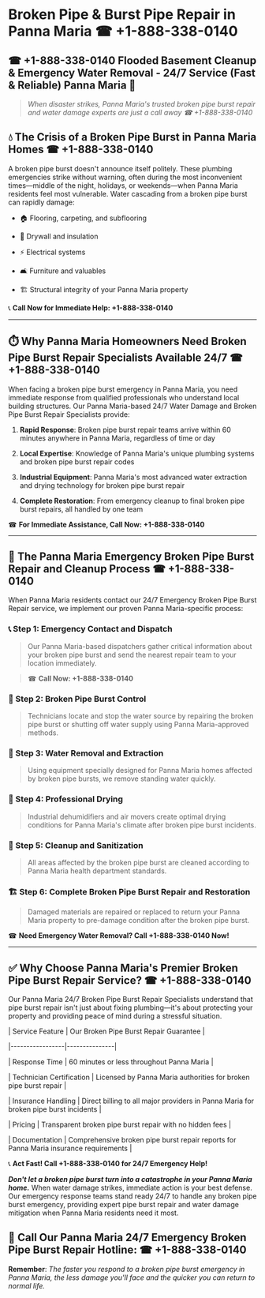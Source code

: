 # Broken Pipe & Burst Pipe Repair in Panna Maria ☎ +1-888-338-0140  
## ☎ +1-888-338-0140 Flooded Basement Cleanup & Emergency Water Removal - 24/7 Service (Fast & Reliable) Panna Maria 🚨  

> *When disaster strikes, Panna Maria's trusted broken pipe burst repair and water damage experts are just a call away ☎ +1-888-338-0140*  

## 💧 The Crisis of a Broken Pipe Burst in Panna Maria Homes ☎ +1-888-338-0140  

A broken pipe burst doesn't announce itself politely. These plumbing emergencies strike without warning, often during the most inconvenient times—middle of the night, holidays, or weekends—when Panna Maria residents feel most vulnerable. Water cascading from a broken pipe burst can rapidly damage:  

* 🏠 Flooring, carpeting, and subflooring  
* 🧱 Drywall and insulation  
* ⚡ Electrical systems  
* 🛋️ Furniture and valuables  
* 🏗️ Structural integrity of your Panna Maria property  

📞 **Call Now for Immediate Help: +1-888-338-0140**  

---  

## ⏱️ Why Panna Maria Homeowners Need Broken Pipe Burst Repair Specialists Available 24/7 ☎ +1-888-338-0140  

When facing a broken pipe burst emergency in Panna Maria, you need immediate response from qualified professionals who understand local building structures. Our Panna Maria-based 24/7 Water Damage and Broken Pipe Burst Repair Specialists provide:  

1. **Rapid Response**: Broken pipe burst repair teams arrive within 60 minutes anywhere in Panna Maria, regardless of time or day  
2. **Local Expertise**: Knowledge of Panna Maria's unique plumbing systems and broken pipe burst repair codes  
3. **Industrial Equipment**: Panna Maria's most advanced water extraction and drying technology for broken pipe burst repair  
4. **Complete Restoration**: From emergency cleanup to final broken pipe burst repairs, all handled by one team  

☎ **For Immediate Assistance, Call Now: +1-888-338-0140**  

---  

## 🔧 The Panna Maria Emergency Broken Pipe Burst Repair and Cleanup Process ☎ +1-888-338-0140  

When Panna Maria residents contact our 24/7 Emergency Broken Pipe Burst Repair service, we implement our proven Panna Maria-specific process:  

### 📞 Step 1: Emergency Contact and Dispatch  
> Our Panna Maria-based dispatchers gather critical information about your broken pipe burst and send the nearest repair team to your location immediately.  
> ☎ **Call Now: +1-888-338-0140**  

### 🚿 Step 2: Broken Pipe Burst Control  
> Technicians locate and stop the water source by repairing the broken pipe burst or shutting off water supply using Panna Maria-approved methods.  

### 🌊 Step 3: Water Removal and Extraction  
> Using equipment specially designed for Panna Maria homes affected by broken pipe bursts, we remove standing water quickly.  

### 💨 Step 4: Professional Drying  
> Industrial dehumidifiers and air movers create optimal drying conditions for Panna Maria's climate after broken pipe burst incidents.  

### 🧼 Step 5: Cleanup and Sanitization  
> All areas affected by the broken pipe burst are cleaned according to Panna Maria health department standards.  

### 🏗️ Step 6: Complete Broken Pipe Burst Repair and Restoration  
> Damaged materials are repaired or replaced to return your Panna Maria property to pre-damage condition after the broken pipe burst.  

☎ **Need Emergency Water Removal? Call +1-888-338-0140 Now!**  

---  

## ✅ Why Choose Panna Maria's Premier Broken Pipe Burst Repair Service? ☎ +1-888-338-0140  

Our Panna Maria 24/7 Broken Pipe Burst Repair Specialists understand that pipe burst repair isn't just about fixing plumbing—it's about protecting your property and providing peace of mind during a stressful situation.  

| Service Feature | Our Broken Pipe Burst Repair Guarantee |  
|-----------------|---------------|  
| Response Time | 60 minutes or less throughout Panna Maria |  
| Technician Certification | Licensed by Panna Maria authorities for broken pipe burst repair |  
| Insurance Handling | Direct billing to all major providers in Panna Maria for broken pipe burst incidents |  
| Pricing | Transparent broken pipe burst repair with no hidden fees |  
| Documentation | Comprehensive broken pipe burst repair reports for Panna Maria insurance requirements |  

📞 **Act Fast! Call +1-888-338-0140 for 24/7 Emergency Help!**  

***Don't let a broken pipe burst turn into a catastrophe in your Panna Maria home.*** When water damage strikes, immediate action is your best defense. Our emergency response teams stand ready 24/7 to handle any broken pipe burst emergency, providing expert pipe burst repair and water damage mitigation when Panna Maria residents need it most.  

## 📱 Call Our Panna Maria 24/7 Emergency Broken Pipe Burst Repair Hotline: ☎ +1-888-338-0140  

**Remember**: *The faster you respond to a broken pipe burst emergency in Panna Maria, the less damage you'll face and the quicker you can return to normal life.*